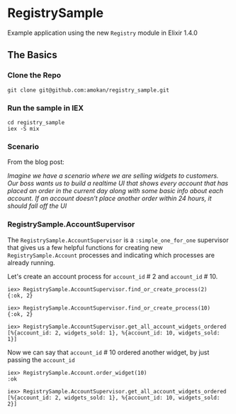 # RegistrySample

Example application using the new `Registry` module in Elixir 1.4.0

## The Basics

### Clone the Repo

`git clone git@github.com:amokan/registry_sample.git`

### Run the sample in IEX

```
cd registry_sample
iex -S mix
```

### Scenario

From the blog post:

_Imagine we have a scenario where we are selling widgets to customers. Our boss wants us to build a realtime UI that shows every account that has placed an order in the current day along with some basic info about each account. If an account doesn’t place another order within 24 hours, it should fall off the UI_

### RegistrySample.AccountSupervisor

The `RegistrySample.AccountSupervisor` is a `:simple_one_for_one` supervisor that gives us a few helpful functions for creating new `RegistrySample.Account` processes and indicating which processes are already running.

Let's create an account process for `account_id` # 2 and `account_id` # 10.
```
iex> RegistrySample.AccountSupervisor.find_or_create_process(2)
{:ok, 2}

iex> RegistrySample.AccountSupervisor.find_or_create_process(10)
{:ok, 2}

iex> RegistrySample.AccountSupervisor.get_all_account_widgets_ordered
[%{account_id: 2, widgets_sold: 1}, %{account_id: 10, widgets_sold: 1}]
```

Now we can say that `account_id` # 10 ordered another widget, by just passing the `account_id`

```
iex> RegistrySample.Account.order_widget(10)
:ok

iex> RegistrySample.AccountSupervisor.get_all_account_widgets_ordered
[%{account_id: 2, widgets_sold: 1}, %{account_id: 10, widgets_sold: 2}]
```

